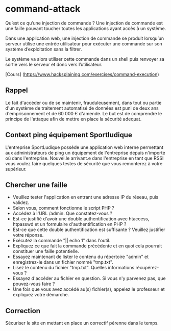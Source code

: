 # command-attack

Qu’est ce qu’une injection de commande ?
Une injection de commande est une faille pouvant toucher toutes les applications ayant accès à un système.

Dans une application web, une injection de commande se produit lorsqu’un serveur utilise une entrée utilisateur pour exécuter une commande sur son système d’exploitation sans la filtrer.

Le système va alors utiliser cette commande dans un shell puis renvoyer sa sortie vers le serveur et donc vers l’utilisateur.

[Cours] (https://www.hacksplaining.com/exercises/command-execution)

## Rappel
Le fait d'accéder ou de se maintenir, frauduleusement, dans tout ou partie d'un système de traitement automatisé de données est puni de deux ans d'emprisonnement et de 60 000 € d'amende.
Le but est de comprendre le principe de l'attaque afin de mettre en place la sécurité adequat.

## Context ping équipement Sportludique

L'entreprise SportLudique possède une application web interne permettant aux administrateurs de ping un équipement de l'entreprise depuis n'importe où dans l'entreprise.
Nouvel.le arrivant.e dans l'entreprise en tant que RSSI vous voulez faire quelques testes de sécurité que vous remonterez à votre supérieur.

## Chercher une faille

- Veuillez tester l'application en entrant une adresse IP du réseau, puis validez.
- Selon vous, comment fonctionne le script PHP ?
- Accédez à l'URL /admin. Que constatez-vous ?
- Est-ce justifié d'avoir une double authentification avec htaccess, htpasswd et un formulaire d'authentification en PHP ?
- Est-ce que cette double authentification est suffisante ? Veuillez justifier votre réponse.
- Exécutez la commande "|| echo 1" dans l'outil.
- Expliquez ce que fait la commande précédente et en quoi cela pourrait constituer une faille potentielle.
- Essayez maintenant de lister le contenu du répertoire "admin" et enregistrez-le dans un fichier nommé "tmp.txt".
- Lisez le contenu du fichier "tmp.txt". Quelles informations récupérez-vous ?
- Essayez d'accéder au fichier en question. Si vous n'y parvenez pas, que pouvez-vous faire ?
- Une fois que vous avez accédé au(s) fichier(s), appelez le professeur et expliquez votre démarche.

## Correction
Sécuriser le site en mettant en place un correctif pérenne dans le temps.
